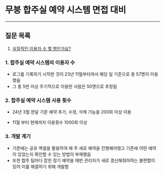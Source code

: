 # 무붕 합주실 예약 시스템 면접 대비

---

## 질문 목록

1. [실질적인 이용자 수 몇 명인가요?](#1-합주실-예약-시스템의-이용자-수)

### 1. 합주실 예약 시스템의 이용자 수

- 로그를 기록하기 시작한 것이 23년 11월부터여서 해당 일 기준으로 총 57명이 이용했음
- 그 중 5번 이상 주기적으로 이용한 사람은 50명으로 추정됨

### 2. 합주실 예약 시스템 사용 횟수

- 24년 3월 한달 기준 예약 추가, 수정, 삭제 기능을 200회 이상 이용

- 11월 부터 현재까지 이용횟수 1000회 이상

### 3. 개발 계기

- 기존에는 공유 엑셀을 활용하여 매 주 새로 예약을 진행해야했고 기존에 어떤 예약이 있었는지 확인할 수 있는 방법이 부재했음
- 또한 합주 팀마다 잡힌 정기 예약을 매번 관리자가 새로 갱신해줘야하는 불편함이 있어 이를 해결하기 위해 개발함
